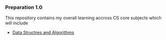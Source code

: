 ### Preparation 1.0

This repository contains my overall learning accross CS core subjects which will include 
- [Data Structres and Algorithms](/Data%20Structures%20and%20algorithm/) 
  